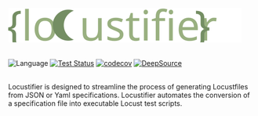 <img src="docs/images/logo.svg" alt="logo">
<br/><br/>

![Language](https://img.shields.io/badge/python-3.11-blue)
[![Test Status](https://github.com/DendoD96/JSOcustifier/actions/workflows/workflow.yaml/badge.svg)](https://github.com/DendoD96/locustifier/actions/workflows/workflow.yaml)
[![codecov](https://codecov.io/gh/DendoD96/locustifier/graph/badge.svg?token=8L5XX1ZXTX)](https://codecov.io/gh/DendoD96/locustifier)
[![DeepSource](https://app.deepsource.com/gh/DendoD96/locustifier.svg/?label=active+issues&show_trend=true&token=yqYe2ej2qWwMHU-7_NEI2dqc)](https://app.deepsource.com/gh/DendoD96/locustifier/)
<br/><br/>

Locustifier is designed to streamline the process of generating Locustfiles from JSON or Yaml specifications. Locustifier automates the conversion of a specification file into executable Locust test scripts.